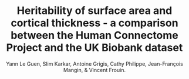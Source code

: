 ---
author: Yann Le Guen, Slim Karkar, Antoine Grigis, Cathy Philippe, Jean-François Mangin, & Vincent Frouin.
title: Heritability of surface area and cortical thickness - a comparison between the Human Connectome Project and the UK Biobank dataset
year: 2019
type: inproceedings
booktitle: ISBI 2019 - Proceedings of the IEEE International Symposium on Biomedical Imaging
team: yes
---